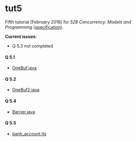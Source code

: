 # tut5

Fifth tutorial (February 2016) for _528 Concurrency: Models and Programming_ ([specification](spec.pdf)).

__Current issues__:
- Q 5.3 not completed

#### Q 5.1

- [OneBuf.java](OneBuf.java)

#### Q 5.2

- [OneBuf2.java](OneBuf2.java)

#### Q 5.4

- [Barrier.java](Barrier.java)

#### Q 5.5

- [bank_account.lts](bank_account.lts)
